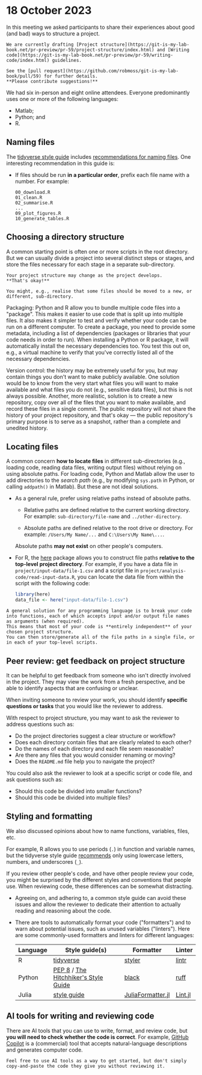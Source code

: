 # 18 October 2023

In this meeting we asked participants to share their experiences about good (and bad) ways to structure a project.

```admonish info
We are currently drafting [Project structure](https://git-is-my-lab-book.net/pr-preview/pr-59/project-structure/index.html) and [Writing code](https://git-is-my-lab-book.net/pr-preview/pr-59/writing-code/index.html) guidelines.

See the [pull request](https://github.com/robmoss/git-is-my-lab-book/pull/59) for further details.
**Please contribute suggestions!**
```

We had six in-person and eight online attendees.
Everyone predominantly uses one or more of the following languages:

- Matlab;
- Python; and
- R.

## Naming files

The [tidyverse style guide](https://style.tidyverse.org/) includes [recommendations for naming files](https://style.tidyverse.org/files.html).
One interesting recommendation in this guide is:

- If files should be run **in a particular order**, prefix each file name with a number.
  For example:

      00_download.R
      01_clean.R
      02_summarise.R
      ...
      09_plot_figures.R
      10_generate_tables.R

## Choosing a directory structure

A common starting point is often one or more scripts in the root directory.
But we can usually divide a project into several distinct steps or stages, and store the files necessary for each stage in a separate sub-directory.

```admonish tip
Your project structure may change as the project develops.
**That's okay!**

You might, e.g., realise that some files should be moved to a new, or different, sub-directory.
```

Packaging: Python and R allow you to bundle multiple code files into a "package".
This makes it easier to use code that is split up into multiple files.
It also makes it simpler to test and verify whether your code can be run on a different computer.
To create a package, you need to provide some metadata, including a list of dependencies (packages or libraries that your code needs in order to run).
When installing a Python or R package, it will automatically install the necessary dependencies too.
You test this out on, e.g., a virtual machine to verify that you've correctly listed all of the necessary dependencies.

Version control: the history may be extremely useful for you, but may contain things you don't want to make publicly available.
One solution would be to know from the very start what files you will want to make available and what files you do not (e.g., sensitive data files), but this is not always possible.
Another, more realistic, solution is to create a new repository, copy over all of the files that you want to make available, and record these files in a single commit.
The public repository will not share the history of your project repository, and that's okay — the public repository's primary purpose is to serve as a snapshot, rather than a complete and unedited history.

## Locating files

A common concern **how to locate files** in different sub-directories (e.g., loading code, reading data files, writing output files) without relying on using absolute paths.
For loading code, Python and Matlab allow the user to add directories to the *search path* (e.g., by modifying `sys.path` in Python, or calling `addpath()` in Matlab).
But these are not ideal solutions.

- As a general rule, prefer using relative paths instead of absolute paths.

  - Relative paths are defined relative to the current working directory.
    For example: `sub-directory/file-name` and `../other-directory`.

  - Absolute paths are defined relative to the root drive or directory.
    For example: `/Users/My Name/...` and `C:\Users\My Name\...`.

  Absolute paths **may not exist** on other people's computers.

- For R, the [here](https://here.r-lib.org/) package allows you to construct file paths **relative to the top-level project directory**.
  For example, if you have a data file in `project/input-data/file-1.csv` and a script file in `project/analysis-code/read-input-data.R`, you can locate the data file from within the script with the following code:

  ```R
  library(here)
  data_file <- here("input-data/file-1.csv")
  ```

```admonish tip
A general solution for any programming language is to break your code into functions, each of which accepts input and/or output file names as arguments (when required).
This means that most of your code is **entirely independent** of your chosen project structure.
You can then store/generate all of the file paths in a single file, or in each of your top-level scripts.
```

## Peer review: get feedback on project structure

It can be helpful to get feedback from someone who isn't directly involved in the project.
They may view the work from a fresh perspective, and be able to identify aspects that are confusing or unclear.

When inviting someone to review your work, you should identify **specific questions or tasks** that you would like the reviewer to address.

With respect to project structure, you may want to ask the reviewer to address questions such as:

- Do the project directories suggest a clear structure or workflow?
- Does each directory contain files that are clearly related to each other?
- Do the names of each directory and each file seem reasonable?
- Are there any files that you would consider renaming or moving?
- Does the `README.md` file help you to navigate the project?

You could also ask the reviewer to look at a specific script or code file, and ask questions such as:

- Should this code be divided into smaller functions?
- Should this code be divided into multiple files?

## Styling and formatting

We also discussed opinions about how to name functions, variables, files, etc.

For example, R allows you to use periods (`.`) in function and variable names, but the tidyverse style guide [recommends](https://style.tidyverse.org/syntax.html) only using lowercase letters, numbers, and underscores (`_`).

If you review other people's code, and have other people review your code, you might be surprised by the different styles and conventions that people use.
When reviewing code, these differences can be somewhat distracting.

- Agreeing on, and adhering to, a common style guide can avoid these issues and allow the reviewer to dedicate their attention to actually reading and reasoning about the code.

- There are tools to automatically format your code ("formatters") and to warn about potential issues, such as unused variables ("linters").
  Here are some commonly-used formatters and linters for different languages:

  | Language | Style guide(s)                                                                                                              | Formatter                                                                | Linter                                               |
  |----------|-----------------------------------------------------------------------------------------------------------------------------|--------------------------------------------------------------------------|------------------------------------------------------|
  | R        | [tidyverse](https://style.tidyverse.org/)                                                                                   | [styler](https://styler.r-lib.org/)                                      | [lintr](https://lintr.r-lib.org/)                    |
  | Python   | [PEP 8](https://peps.python.org/pep-0008/) / [The Hitchhiker's Style Guide](https://docs.python-guide.org/writing/style/) | [black](https://black.readthedocs.io/en/stable/)                         | [ruff](https://docs.astral.sh/ruff/)                 |
  | Julia    | [style guide](https://docs.julialang.org/en/v1/manual/style-guide/)                                                         | [JuliaFormatter.jl](https://domluna.github.io/JuliaFormatter.jl/stable/) | [Lint.jl](https://lintjl.readthedocs.org/en/stable/) |

## AI tools for writing and reviewing code

There are AI tools that you can use to write, format, and review code, but **you will need to check whether the code is correct**.
For example, [GitHub Copilot](https://github.com/features/copilot) is a (commercial) tool that accepts natural-language descriptions and generates computer code.

```admonish tip
Feel free to use AI tools as a way to get started, but don't simply copy-and-paste the code they give you without reviewing it.
```
